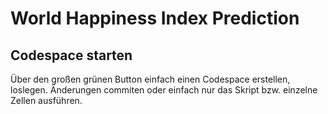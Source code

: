 # World Happiness Index Prediction

## Codespace starten

Über den großen grünen Button einfach einen Codespace erstellen, loslegen. Änderungen commiten oder einfach nur das Skript bzw. einzelne Zellen ausführen.
